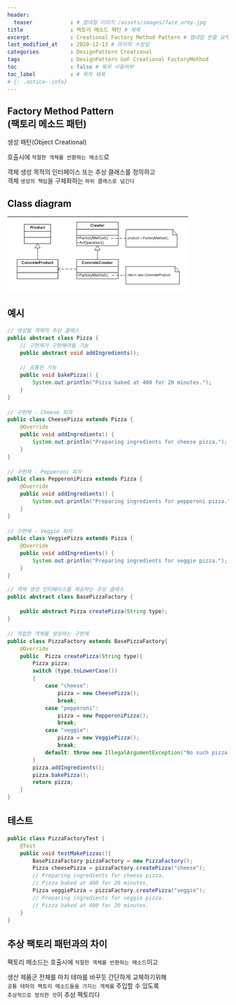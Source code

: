 ```yaml
---
header:
  teaser            : # 썸네일 이미지 /assets/images/face_army.jpg
title               : 팩토리 메소드 패턴 # 제목
excerpt             : Creational Factory Method Pattern # 썸네일 한줄 요약
last_modified_at    : 2020-12-13 # 마지막 수정일
categories          : DesignPattern Creational
tags                : DesignPattern GoF Creational FactoryMethod
toc                 : false # 목차 사용여부
toc_label           : # 목차 제목
# {: .notice--info}
---
```


## Factory Method Pattern<br>(팩토리 메소드 패턴)

생성 패턴(Object Creational)

호출시에 `적절한 객체를 반환하는 메소드`로  

객체 생성 목적의 인터페이스 또는 추상 클래스를 정의하고  
객체 `생성의 책임`을 구체화하는 `하위 클래스로 넘긴다`  

## Class diagram

<img src="/assets/images/posts/2020-12-13-factory_method/diagram.png" alt="클래스_다이어그램">

## 예시

```java
// 생성될 객체의 추상 클래스
public abstract class Pizza {
    // 구현체가 구현해야될 기능
    public abstract void addIngredients();

    // 공통된 기능
    public void bakePizza() {
        System.out.println("Pizza baked at 400 for 20 minutes.");
    }
}

// 구현체 - Cheese 피자
public class CheesePizza extends Pizza {
    @Override
    public void addIngredients() {
        System.out.println("Preparing ingredients for cheese pizza.");
    }
}

// 구현체 - Pepperoni 피자
public class PepperoniPizza extends Pizza {
    @Override
    public void addIngredients() {
        System.out.println("Preparing ingredients for pepperoni pizza.");
    }
}

// 구현체 - Veggie 피자
public class VeggiePizza extends Pizza {
    @Override
    public void addIngredients() {
        System.out.println("Preparing ingredients for veggie pizza.");
    }
}
```

```java
// 객체 생성 인터페이스를 제공하는 추상 클래스
public abstract class BasePizzaFactory {
    
    public abstract Pizza createPizza(String type);
}

// 적합한 객체를 생성하는 구현체
public class PizzaFactory extends BasePizzaFactory{
    @Override
    public  Pizza createPizza(String type){
        Pizza pizza;
        switch (type.toLowerCase())
        {
            case "cheese":
                pizza = new CheesePizza();
                break;
            case "pepperoni":
                pizza = new PepperoniPizza();
                break;
            case "veggie":
                pizza = new VeggiePizza();
                break;
            default: throw new IllegalArgumentException("No such pizza.");
        }
        pizza.addIngredients();
        pizza.bakePizza();
        return pizza;
    }
}
```

## 테스트

```java
public class PizzaFactoryTest {
    @Test
    public void testMakePizzas(){
        BasePizzaFactory pizzaFactory = new PizzaFactory();
        Pizza cheesePizza = pizzaFactory.createPizza("cheese");
        // Preparing ingredients for cheese pizza.
        // Pizza baked at 400 for 20 minutes.
        Pizza veggiePizza = pizzaFactory.createPizza("veggie");
        // Preparing ingredients for veggie pizza.
        // Pizza baked at 400 for 20 minutes.
    }
}
```

## 추상 팩토리 패턴과의 차이

팩토리 메소드는 호출시에 `적절한 객체를 반환하는 메소드`이고

생산 제품군 전체를 마치 테마를 바꾸듯 간단하게 교체하기위해  
`공통 테마의 팩토리 메소드들을 가지는 객체를` 주입할 수 있도록  
`추상적으로 정의한 것`이 추상 팩토리다  
